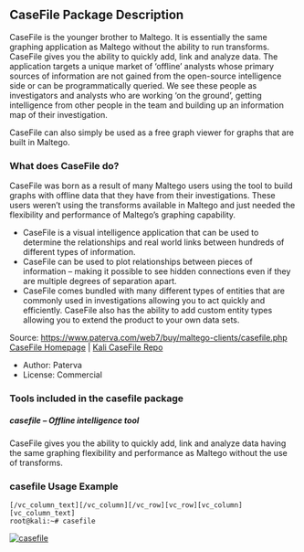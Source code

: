 ## CaseFile Package Description

CaseFile is the younger brother to Maltego. It is essentially the same graphing application as Maltego without the ability to run transforms. CaseFile gives you the ability to quickly add, link and analyze data. The application targets a unique market of ‘offline’ analysts whose primary sources of information are not gained from the open-source intelligence side or can be programmatically queried. We see these people as investigators and analysts who are working ‘on the ground’, getting intelligence from other people in the team and building up an information map of their investigation.

CaseFile can also simply be used as a free graph viewer for graphs that are built in Maltego.

### What does CaseFile do?

CaseFile was born as a result of many Maltego users using the tool to build graphs with offline data that they have from their investigations. These users weren’t using the transforms available in Maltego and just needed the flexibility and performance of Maltego’s graphing capability.

- CaseFile is a visual intelligence application that can be used to determine the relationships and real world links between hundreds of different types of information.
- CaseFile can be used to plot relationships between pieces of information – making it possible to see hidden connections even if they are multiple degrees of separation apart.
- CaseFile comes bundled with many different types of entities that are commonly used in investigations allowing you to act quickly and efficiently. CaseFile also has the ability to add custom entity types allowing you to extend the product to your own data sets.

Source: https://www.paterva.com/web7/buy/maltego-clients/casefile.php
[CaseFile Homepage](https://paterva.com/) | [Kali CaseFile Repo](https://gitlab.com/kalilinux/packages/casefile.git;a=summary)

- Author: Paterva
- License: Commercial

### Tools included in the casefile package

##### casefile – Offline intelligence tool

CaseFile gives you the ability to quickly add, link and analyze data having the same graphing flexibility and performance as Maltego without the use of transforms.

### casefile Usage Example

```
[/vc_column_text][/vc_column][/vc_row][vc_row][vc_column][vc_column_text]
root@kali:~# casefile
```

[![casefile](http://tools.kali.org/wp-content/uploads/2014/02/casefile.png)](http://tools.kali.org/wp-content/uploads/2014/02/casefile.png)